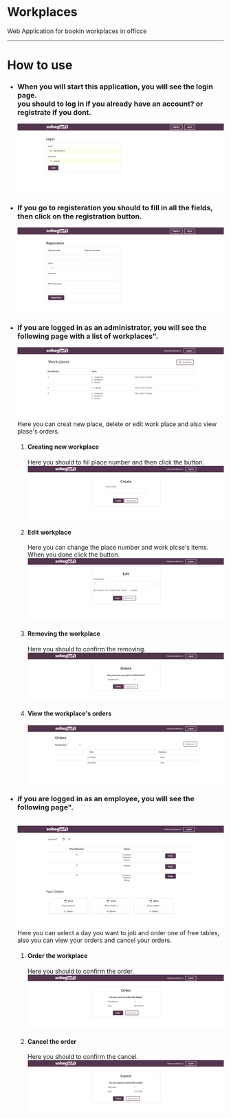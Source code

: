 # Workplaces
Web Application for bookin workplaces in officce
<hr>
<h1>How to use</h1>
<ul>
  <li>
     <h3> When you will start this application, you will see the login page.<br/>
      you should to log in if you already have an account? or registrate if you dont.</h3>
      <img src="images/Login1.png"/>
  </li>
  <li>
     <h3> If you go to registeration you should to fill in all the fields, then click on the registration button.</h3>
      <img src="images/Registation1.png"/>
  </li>
  <li>
      <h3>if you are logged in as an administrator, you will see the following page with a list of workplaces".</h3>
      <img src="images/Solbeg-Workplace.png"/>
      Here you can creat new place, delete or edit work place and also view plase's orders.<br/>
          <ol>
            <li>
              <h4>Creating new workplace</h4>
              Here you should to fiil place number and then click the button.
              <img src="images/Create1.png"/>
            </li>
            <li>
              <h4>Edit workplace</h4>
              Here you can change the place number and work plcse's items.<br/> When you done click the button.
              <img src="images/Edit2.png"/>
            </li>
            <li>
              <h4>Removing the workplace</h4>
              Here you should to confirm the removing.
              <img src="images/Delete1.png"/>
            </li>
            <li>
              <h4>View the workplace's orders</h4>
              <img src="images/Orders.png"/>
            </li>
         </ol>
  </li>
 <li>
      <h3>if you are logged in as an employee, you will see the following page".</h3><br/>
      <img src="images/EmployeePanel1.png"/>
      Here you can select a day you want to job and order one of free tables, also you can view your orders and cancel your orders.<br/>
          <ol>
            <li>
              <h4>Order the workplace</h4>
              Here you should to confirm the order.
              <img src="images/Order1.png"/>
            </li>
            <li>
              <h4>Cancel the order</h4>
              Here you should to confirm the cancel.
              <img src="images/Cancel.png"/>
            </li>
         </oi>
  </li>

</ul>
